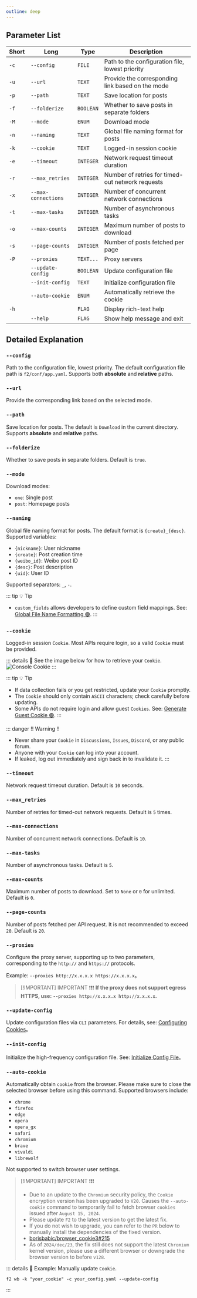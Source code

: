 ```yaml
---
outline: deep
---
```


## Parameter List

| Short | Long | Type | Description |
| ------ | ------ | ---- | ---- |
| `-c`   | `--config` | `FILE` | Path to the configuration file, lowest priority |
| `-u`   | `--url` | `TEXT` | Provide the corresponding link based on the mode |
| `-p`   | `--path` | `TEXT` | Save location for posts |
| `-f`   | `--folderize` | `BOOLEAN` | Whether to save posts in separate folders |
| `-M`   | `--mode` | `ENUM` | Download mode |
| `-n`   | `--naming` | `TEXT` | Global file naming format for posts |
| `-k`   | `--cookie` | `TEXT` | Logged-in session cookie |
| `-e`   | `--timeout` | `INTEGER` | Network request timeout duration |
| `-r`   | `--max_retries` | `INTEGER` | Number of retries for timed-out network requests |
| `-x`   | `--max-connections` | `INTEGER` | Number of concurrent network connections |
| `-t`   | `--max-tasks` | `INTEGER` | Number of asynchronous tasks |
| `-o`   | `--max-counts` | `INTEGER` | Maximum number of posts to download |
| `-s`   | `--page-counts` | `INTEGER` | Number of posts fetched per page |
| `-P`   | `--proxies` | `TEXT...` | Proxy servers |
|        | `--update-config` | `BOOLEAN` | Update configuration file |
|        | `--init-config` | `TEXT` | Initialize configuration file |
|        | `--auto-cookie` | `ENUM` | Automatically retrieve the cookie |
| `-h`   |               | `FLAG` | Display rich-text help |
|        | `--help`      | `FLAG` | Show help message and exit |

## Detailed Explanation

### `--config`

Path to the configuration file, lowest priority. The default configuration file path is `f2/conf/app.yaml`. Supports both **absolute** and **relative** paths.

### `--url`

Provide the corresponding link based on the selected mode.

### `--path`

Save location for posts. The default is `Download` in the current directory. Supports **absolute** and **relative** paths.

### `--folderize`

Whether to save posts in separate folders. Default is `true`.

### `--mode`

Download modes:
- `one`: Single post
- `post`: Homepage posts

### `--naming`

Global file naming format for posts. The default format is `{create}_{desc}`. Supported variables:
- `{nickname}`: User nickname
- `{create}`: Post creation time
- `{weibo_id}`: Weibo post ID
- `{desc}`: Post description
- `{uid}`: User ID

Supported separators: `_`, `-`.

::: tip :bulb: Tip
- `custom_fields` allows developers to define custom field mappings. See: [Global File Name Formatting 🟢](/guide/apps/weibo/overview#global-file-name-formatting-🟢).
:::

### `--cookie`

Logged-in session `Cookie`. Most APIs require login, so a valid `Cookie` must be provided.

::: details :link: See the image below for how to retrieve your `Cookie`.
![Console Cookie](https://github.com/user-attachments/assets/4523e8c7-f74e-4d5f-9da6-6bb3658f8b24)
:::

::: tip :bulb: Tip
- If data collection fails or you get restricted, update your `Cookie` promptly.
- The `Cookie` should only contain `ASCII` characters; check carefully before updating.
- Some APIs do not require login and allow guest `Cookies`. See: [Generate Guest Cookie 🟢](/guide/apps/weibo/overview#generate-guest-cookie-🟢).
:::

::: danger :bangbang: Warning :bangbang:
- Never share your `Cookie` in `Discussions`, `Issues`, `Discord`, or any public forum.
- Anyone with your `Cookie` can log into your account.
- If leaked, log out immediately and sign back in to invalidate it.
:::

### `--timeout`

Network request timeout duration. Default is `10` seconds.

### `--max_retries`

Number of retries for timed-out network requests. Default is `5` times.

### `--max-connections`

Number of concurrent network connections. Default is `10`.

### `--max-tasks`

Number of asynchronous tasks. Default is `5`.

### `--max-counts`

Maximum number of posts to download. Set to `None` or `0` for unlimited. Default is `0`.

### `--page-counts`

Number of posts fetched per API request. It is not recommended to exceed `20`. Default is `20`.

### `--proxies`

Configure the proxy server, supporting up to two parameters, corresponding to the `http://` and `https://` protocols.

Example: `--proxies http://x.x.x.x https://x.x.x.x`。

> [!IMPORTANT] IMPORTANT ❗❗❗
> **If the proxy does not support egress HTTPS, use: `--proxies http://x.x.x.x http://x.x.x.x`.**

### `--update-config`

Update configuration files via `CLI` parameters. For details, see: [Configuring Cookies](/en/site-config#configure-cookies)。

### `--init-config`

Initialize the high-frequency configuration file. See: [Initialize Config File](/en/site-config#initialize-configuration-file)。

### `--auto-cookie`

Automatically obtain `cookie` from the browser. Please make sure to close the selected browser before using this command. Supported browsers include:
- `chrome`
- `firefox`
- `edge`
- `opera`
- `opera_gx`
- `safari`
- `chromium`
- `brave`
- `vivaldi`
- `librewolf`

Not supported to switch browser user settings.

> [!IMPORTANT] IMPORTANT ❗❗❗
> - Due to an update to the `Chromium` security policy, the `Cookie` encryption version has been upgraded to `V20`. Causes the `--auto-cookie` command to temporarily fail to fetch browser `cookies` issued after `August 15, 2024`.
> - Please update `F2` to the latest version to get the latest fix.
> - If you do not wish to upgrade, you can refer to the `PR` below to manually install the dependencies of the fixed version.
> - [borisbabic/browser_cookie3#215](https://github.com/borisbabic/browser_cookie3/pull/215)
> - As of `2024/dec/23`, the fix still does not support the latest `Chromium` kernel version, please use a different browser or downgrade the browser version to before `v128`.

::: details :link: Example: Manually update `Cookie`.
```shell [bash]
f2 wb -k "your_cookie" -c your_config.yaml --update-config
```
:::
